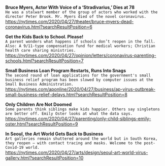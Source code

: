 **Bruce Myers, Actor With Voice of a ‘Stradivarius,’ Dies at 78**\
`He was a stalwart member of the group of actors who worked with the director Peter Brook. Mr. Myers died of the novel coronavirus.`\
https://nytimes.com/2020/04/27/theater/bruce-myers-dead-coronavirus.html?searchResultPosition=6

**Get the Kids Back to School. Please!**\
`A parent wonders what happens if schools don’t reopen in the fall. Also: A 9/11-type compensation fund for medical workers; Christian health care sharing ministries.`\
https://nytimes.com/2020/04/27/opinion/letters/coronavirus-parenting-schools.html?searchResultPosition=7

**Small Business Loan Program Restarts, Runs Into Snags**\
`The second round of loan applications for the government's small business relief program has been slowed by computer issues at the Small Business Administration. `\
https://nytimes.com/aponline/2020/04/27/business/ap-virus-outbreak-small-business-relief-delays.html?searchResultPosition=8

**Only Children Are Not Doomed**\
`Some parents think siblings make kids happier. Others say singletons are better off. Emily Oster looks at what the data says.`\
https://nytimes.com/2020/04/27/parenting/only-child-siblings-emily-oster.html?searchResultPosition=9

**In Seoul, the Art World Gets Back to Business**\
`Art galleries remain shuttered around the world but in South Korea, they reopen — with contact tracing and masks. Welcome to the post-Covid-19 world.`\
https://nytimes.com/2020/04/27/arts/design/seoul-art-world-virus-gallery.html?searchResultPosition=10

